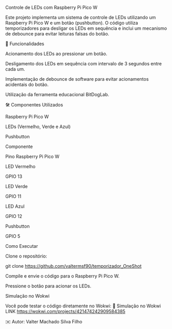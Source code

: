 Controle de LEDs com Raspberry Pi Pico W

Este projeto implementa um sistema de controle de LEDs utilizando um Raspberry Pi Pico W e um botão (pushbutton). O código utiliza temporizadores para desligar os LEDs em sequência e inclui um mecanismo de debounce para evitar leituras falsas do botão.

📌 Funcionalidades

Acionamento dos LEDs ao pressionar um botão.

Desligamento dos LEDs em sequência com intervalo de 3 segundos entre cada um.

Implementação de debounce de software para evitar acionamentos acidentais do botão.

Utilização da ferramenta educacional BitDogLab.

🛠️ Componentes Utilizados

Raspberry Pi Pico W

LEDs (Vermelho, Verde e Azul)

Pushbutton



Componente

Pino Raspberry Pi Pico W

LED Vermelho

GPIO 13

LED Verde

GPIO 11

LED Azul

GPIO 12

Pushbutton

GPIO 5

Como Executar

Clone o repositório:

git clone https://github.com/valtermsf90/temporizador_OneShot

Compile e envie o código para o Raspberry Pi Pico W.

Pressione o botão para acionar os LEDs.

Simulação no Wokwi

Você pode testar o código diretamente no Wokwi:
🔗 Simulação no Wokwi LINK https://wokwi.com/projects/421474242909584385

✉️ Autor: Valter Machado Silva Filho

